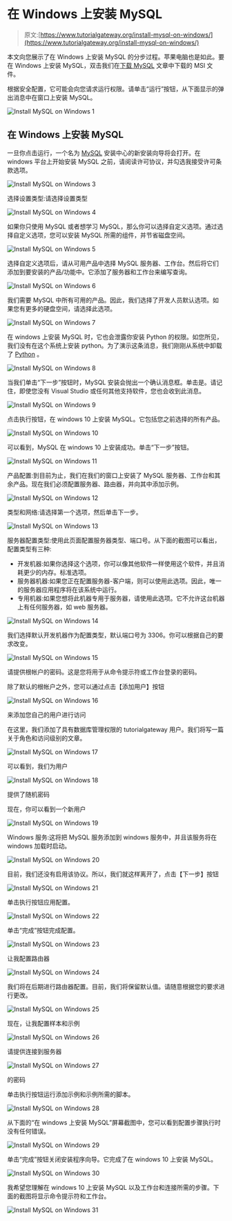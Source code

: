 # 在 Windows 上安装 MySQL

> 原文:[https://www.tutorialgateway.org/install-mysql-on-windows/](https://www.tutorialgateway.org/install-mysql-on-windows/)

本文向您展示了在 Windows 上安装 MySQL 的分步过程。苹果电脑也是如此。要在 Windows 上安装 MySQL，双击我们在[下载 MySQL](https://www.tutorialgateway.org/how-to-download-mysql/) 文章中下载的 MSI 文件。

根据安全配置，它可能会向您请求运行权限。请单击“运行”按钮，从下面显示的弹出消息中在窗口上安装 MySQL。

![Install MySQL on Windows 1](img/9ffd9915b753f5bde9b74ba2dfa5466b.png)

## 在 Windows 上安装 MySQL

一旦你点击运行，一个名为 [MySQL](https://www.tutorialgateway.org/mysql-tutorial/) 安装中心的新安装向导将会打开。在 windows 平台上开始安装 MySQL 之前，请阅读许可协议，并勾选我接受许可条款选项。

![Install MySQL on Windows 3](img/cca604f343b9ba457ff0d4bbe9ebe570.png)

选择设置类型:请选择设置类型

![Install MySQL on Windows 4](img/70a9b7ce3968b25e71b36311340bdf09.png)

如果你只使用 MySQL 或者想学习 MySQL，那么你可以选择自定义选项。通过选择自定义选项，您可以安装 MySQL 所需的组件，并节省磁盘空间。

![Install MySQL on Windows 5](img/12fe66faf73579371576922e1cf707b0.png)

选择自定义选项后，请从可用产品中选择 MySQL 服务器、工作台。然后将它们添加到要安装的产品/功能中。它添加了服务器和工作台来编写查询。

![Install MySQL on Windows 6](img/bf1ae0152dc453e5e609358da4b5dbd7.png)

我们需要 MySQL 中所有可用的产品。因此，我们选择了开发人员默认选项。如果您有更多的硬盘空间，请选择此选项。

![Install MySQL on Windows 7](img/8d2778212b8aea4c83350db213b90981.png)

在 windows 上安装 MySQL 时，它也会泄露你安装 Python 的权限。如您所见，我们没有在这个系统上安装 python。为了演示这条消息，我们刚刚从系统中卸载了 [Python](https://www.tutorialgateway.org/python-tutorial/) 。

![Install MySQL on Windows 8](img/291ee02ca745c27d869493fd98923702.png)

当我们单击“下一步”按钮时，MySQL 安装会抛出一个确认消息框。单击是。请记住，即使您没有 Visual Studio 或任何其他支持软件，您也会收到此消息。

![Install MySQL on Windows 9](img/eb16d3d7b18f8d24c26046a920926637.png)

点击执行按钮，在 windows 10 上安装 MySQL。它包括您之前选择的所有产品。

![Install MySQL on Windows 10](img/4f585d5a94fcda19b3172f5255e7b168.png)

可以看到，MySQL 在 windows 10 上安装成功。单击“下一步”按钮。

![Install MySQL on Windows 11](img/097e9755424cbd9e32049ebf95d8aac4.png)

产品配置:到目前为止，我们在我们的窗口上安装了 MySQL 服务器、工作台和其余产品。现在我们必须配置服务器、路由器，并向其中添加示例。

![Install MySQL on Windows 12](img/ca5af9cbbff8571dcad130762ce363bc.png)

类型和网络:请选择第一个选项，然后单击下一步。

![Install MySQL on Windows 13](img/ec472d4ce57e6c57d5eb117cc103ab74.png)

服务器配置类型:使用此页面配置服务器类型、端口号。从下面的截图可以看出，配置类型有三种:

*   开发机器:如果你选择这个选项，你可以像其他软件一样使用这个软件，并且消耗更少的内存。标准选项。
*   服务器机器:如果您正在配置服务器-客户端，则可以使用此选项。因此，唯一的服务器应用程序将在该系统中运行。
*   专用机器:如果您想将此机器专用于服务器，请使用此选项。它不允许这台机器上有任何服务器，如 web 服务器。

![Install MySQL on Windows 14](img/d79e2a807362c083f085d15f8a1b9a24.png)

我们选择默认开发机器作为配置类型，默认端口号为 3306。你可以根据自己的要求改变。

![Install MySQL on Windows 15](img/35d20949e57922e595b6572b671f9796.png)

请提供根帐户的密码。这是您将用于从命令提示符或工作台登录的密码。

除了默认的根帐户之外，您可以通过点击【添加用户】按钮

![Install MySQL on Windows 16](img/51c6555352db2530350f31b4411aecb2.png)

来添加您自己的用户进行访问

在这里，我们添加了具有数据库管理权限的 tutorialgateway 用户。我们将写一篇关于角色和访问级别的文章。

![Install MySQL on Windows 17](img/7c688f869ad2680a7d19104429af7cbf.png)

可以看到，我们为用户

![Install MySQL on Windows 18](img/e9be72199916a032df8e78b6823a85a4.png)

提供了随机密码

现在，你可以看到一个新用户

![Install MySQL on Windows 19](img/6255e3faaec750a1ae79d2db553e4f1a.png)

Windows 服务:这将把 MySQL 服务添加到 windows 服务中，并且该服务将在 windows 加载时启动。

![Install MySQL on Windows 20](img/4306d8110eaddba2f596e82d965d2933.png)

目前，我们还没有启用该协议。所以，我们就这样离开了，点击【下一步】按钮

![Install MySQL on Windows 21](img/30f1c3ea1570940b38984f6a7d7ff0f3.png)

单击执行按钮应用配置。

![Install MySQL on Windows 22](img/2a457646e05be185a11b76f1381ef413.png)

单击“完成”按钮完成配置。

![Install MySQL on Windows 23](img/9235d1e7e254fa990b4fdd6a4fd81522.png)

让我配置路由器

![Install MySQL on Windows 24](img/76642f76aa3410340bae653f8ceb16ba.png)

我们将在后期进行路由器配置。目前，我们将保留默认值。请随意根据您的要求进行更改。

![Install MySQL on Windows 25](img/86ee5aaf68fc418ef4c32f4c20552b81.png)

现在，让我配置样本和示例

![Install MySQL on Windows 26](img/53025b9c4e90540aed7d032f4a5794fc.png)

请提供连接到服务器

![Install MySQL on Windows 27](img/92dc14c7bdd5efb1ca3a23e527752c73.png)

的密码

单击执行按钮运行添加示例和示例所需的脚本。

![Install MySQL on Windows 28](img/371001ef4c6465965bc5f8cea1cb876f.png)

从下面的“在 windows 上安装 MySQL”屏幕截图中，您可以看到配置步骤执行时没有任何错误。

![Install MySQL on Windows 29](img/fcb55a12737affcc67148a6aa06831a2.png)

单击“完成”按钮关闭安装程序向导。它完成了在 windows 10 上安装 MySQL。

![Install MySQL on Windows 30](img/bb8f3334725dcd89b3316676bf8763d7.png)

我希望您理解在 windows 10 上安装 MySQL 以及工作台和连接所需的步骤。下面的截图将显示命令提示符和工作台。

![Install MySQL on Windows 31](img/06905230afbdd4258ecc963586c4d3ac.png)